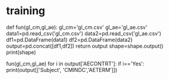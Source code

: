 # training
def fun(gl_cm,gl_ae):
    gl_cm='gl_cm.csv'
    gl_ae='gl_ae.csv'
    data1=pd.read_csv('gl_cm.csv')
    data2=pd.read_csv('gl_ae.csv')
    df1=pd.DataFrame(data1)
    df2=pd.DataFrame(data2)
    output=pd.concat([df1,df2])
    return output
    shape=shape.output()
    print(shape)


fun(gl_cm,gl_ae)
for i in output['AECONTRT']:
    if i=='Yes':
        print(output[['Subject', 'CMINDC','AETERM']])
        
